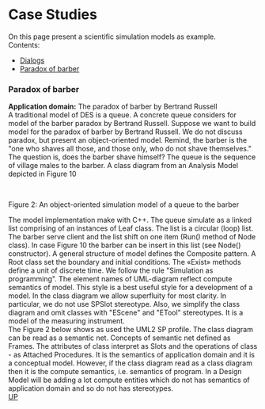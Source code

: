 <h1 id="case_studies">Case Studies</h1>
On this page present a scientific simulation models as example.<br/>
Contents:<br/>
<ul>
  <li><a href="case_studies/dialogs">Dialogs</a></li>
  <li><a href="#paradox-of-barber">Paradox of barber</a></li>
</ul>





<h3 id="paradox-of-barber">Paradox of barber</h3> 

<strong>Application domain:</strong> The paradox of barber by Bertrand Russell<br/> 
A traditional model of DES is a queue. A concrete queue considers for model of the barber paradox by Bertrand Russell. Suppose we want to build model for the paradox of barber by Bertrand Russell. We do not discuss paradox, but present an object-oriented model. Remind, the barber is the "one who shaves all those, and those only, who do not shave themselves." The question is, does the barber shave himself? The queue is the sequence of village males to the barber. A class diagram from an Analysis Model depicted in Figure 10<br/>
<p><img src="examples/barber.png" alt="" /></p><br>
Figure 2: An object-oriented simulation model of a queue to the barber

The model implementation make with C++. The queue simulate as a linked list comprising of an instances of Leaf class. The list is a circular (loop) list. The barber serve client and the list shift on one item (Run() method of Node class). In case Figure 10 the barber can be insert in this list (see Node() constructor). A general structure of model defines the Composite pattern. A Root class set the boundary and initial conditions. The «Exist» methods define a unit of discrete time. We follow the rule "Simulation as programming". The element names of UML-diagram reflect compute semantics of model. This style is a best useful style for a development of a model. In the class diagram we allow superfluity for most clarity. In particular, we do not use SPSlot stereotype. Also, we simplify the class diagram and omit classes with "EScene" and "ETool" stereotypes. It is a model of the measuring instrument.<br/>
The Figure 2 below shows as used the UML2 SP profile. The class diagram can be read as a semantic net. Concepts of semantic net defined as Frames. The attributes of class interpret as Slots and the operations of class - as Attached Procedures. It is the semantics of application domain and it is a conceptual model. However, if the class diagram read as a class diagram then it is the compute semantics, i.e. semantics of program. In a Design Model will be adding a lot compute entities which do not has semantics of application domain and so do not has stereotypes.<br/>
<a href="#case_studies">UP</a>

